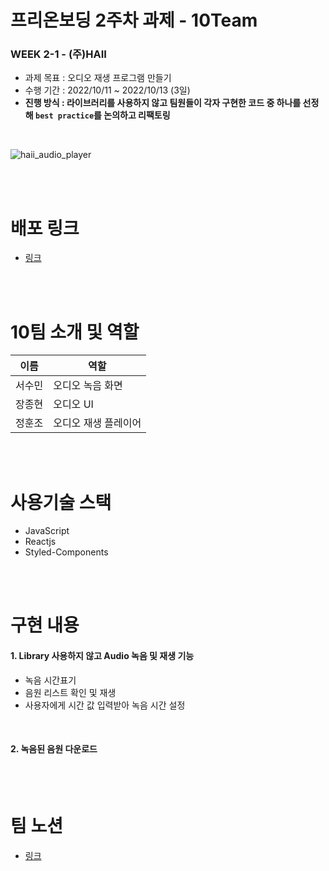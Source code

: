 # 프리온보딩 2주차 과제 - 10Team

### WEEK 2-1 - (주)HAII
- 과제 목표 : 오디오 재생 프로그램 만들기
- 수행 기간 : 2022/10/11 ~ 2022/10/13 (3일)
- **진행 방식 : 라이브러리를 사용하지 않고 팀원들이 각자 구현한 코드 중 하나를 선정해 `best practice`를 논의하고 리팩토링**
<br>

![haii_audio_player](https://user-images.githubusercontent.com/105163878/195708070-4d2ed083-946d-43ec-8d8f-b2d2fd5a9c2e.gif)

<br><br>

# 배포 링크
- [링크](https://glittery-pithivier-1655dd.netlify.app/)

<br><br>

# 10팀 소개 및 역할
 
| 이름   | 역할  |
| ------ | ------ |
| 서수민 | 오디오 녹음 화면 |
| 장종현 | 오디오 UI | 
| 정훈조 | 오디오 재생 플레이어  |

<br><br>

# 사용기술 스택
- JavaScript
- Reactjs
- Styled-Components

<br><br>

# 구현 내용

#### 1. Library 사용하지 않고 Audio 녹음 및 재생 기능
- 녹음 시간표기
- 음원 리스트 확인 및 재생
- 사용자에게 시간 값 입력받아 녹음 시간 설정

<br>

#### 2. 녹음된 음원 다운로드

<br><br>

# 팀 노션
- [링크](https://www.notion.so/wecode/10-cfe612e257584af6a579e02f5b69120e)
